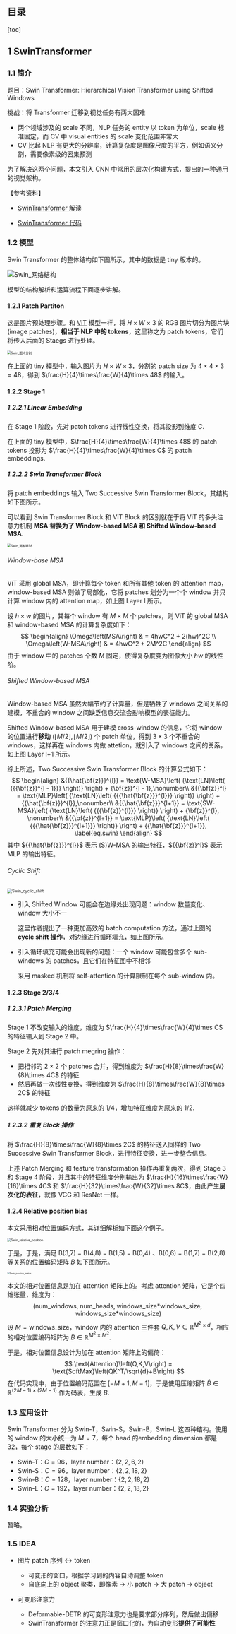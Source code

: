 ## 目录

[toc]

## 1 SwinTransformer

### 1.1 简介 

题目：Swin Transformer: Hierarchical Vision Transformer using Shifted Windows

挑战：将 Transformer 迁移到视觉任务有两大困难

* 两个领域涉及的 scale 不同，NLP 任务的 entity 以 token 为单位，scale 标准固定，而 CV 中 visual entities 的 scale 变化范围非常大
* CV 比起 NLP 有更大的分辨率，计算复杂度是图像尺度的平方，例如语义分割，需要像素级的密集预测

为了解决这两个问题，本文引入 CNN 中常用的层次化构建方式，提出的一种通用的视觉架构。

【参考资料】

* [SwinTransformer 解读](https://zhuanlan.zhihu.com/p/404001918)

* [SwinTransformer 代码](https://github.com/microsoft/Swin-Transformer)

### 1.2 模型

Swin Transformer 的整体结构如下图所示，其中的数据是 tiny 版本的。

![Swin_网络结构](img/Swin_网络结构.png)

模型的结构解析和运算流程下面逐步讲解。

#### 1.2.1 Patch Partiton

这是图片预处理步骤。和 [ViT](./ViT.md) 模型一样，将 $H \times W \times 3$ 的 RGB 图片切分为图片块 (image patches)，**相当于 NLP 中的 tokens**，这里称之为 patch tokens，它们将传入后面的 Staegs 进行处理。

<img src="img/Swin_图片分割.png" alt="Swin_图片分割" style="zoom:50%;" />

在上面的 tiny 模型中，输入图片为 $H\times W\times 3$，分割的 patch size 为 $4\times4\times3 = 48$，得到 $\frac{H}{4}\times\frac{W}{4}\times 48$ 的输入。

#### 1.2.2 Stage 1

##### 1.2.2.1 Linear Embedding

在 Stage 1 阶段，先对 patch tokens 进行线性变换，将其投影到维度 $C$.

在上面的 tiny 模型中，$\frac{H}{4}\times\frac{W}{4}\times 48$ 的 patch tokens 投影为 $\frac{H}{4}\times\frac{W}{4}\times C$ 的 patch embeddings.

##### 1.2.2.2 Swin Transformer Block

将 patch embeddings 输入 Two Successive Swin Transformer Block，其结构如下图所示。

可以看到 Swin Transformer Block 和 ViT Block 的区别就在于将 ViT 的多头注意力机制 **MSA 替换为了 Window-based MSA 和 Shifted Window-based MSA**.

<img src="img/Swin_两种MSA.png" alt="Swin_两种MSA" style="zoom: 50%;" />

###### Window-base MSA

ViT 采用 global MSA，即计算每个 token 和所有其他 token 的 attention map，window-based MSA 则做了局部化，它将 patches 划分为一个个 window 并只计算 window 内的 attention map，如上图 $\text{Layer l}$ 所示。

设 $h\times w$ 的图片，其每个 window 有 $M\times M$ 个 patches，则 ViT 的 global MSA 和 window-based MSA 的计算复杂度如下：
$$
\begin{align}
\Omega\left(MSA\right) & = 4hwC^2 + 2(hw)^2C \\
\Omega\left(W-MSA\right) & = 4hwC^2 + 2M^2C
\end{align}
$$
由于 window 中的 patches 个数 $M$ 固定，使得复杂度变为图像大小 $hw$ 的线性阶。

###### Shifted Window-based MSA

Window-based MSA 虽然大幅节约了计算量，但是牺牲了 windows 之间关系的建模，不重合的 window 之间缺乏信息交流会影响模型的表征能力。

Shifted Window-based MSA 用于建模 cross-window 的信息，它将 window 的位置进行**移动** $\left ( \lfloor M/2 \rfloor, \lfloor M/2 \rfloor \right )$ 个 patch 单位，得到 $3\times3$ 个不重合的 windows，这样再在 windows 内做 attetion，就引入了 windows 之间的关系，如上图 $\text{Layer l+1}$ 所示。

综上所述，Two Successive Swin Transformer Block 的计算公式如下：
$$
\begin{align}
&{{\hat{\bf{z}}}^{l}} = \text{W-MSA}\left( {\text{LN}\left( {{{\bf{z}}^{l - 1}}} \right)} \right) + {\bf{z}}^{l - 1},\nonumber\\
&{{\bf{z}}^l} = \text{MLP}\left( {\text{LN}\left( {{{\hat{\bf{z}}}^{l}}} \right)} \right) + {{\hat{\bf{z}}}^{l}},\nonumber\\
&{{\hat{\bf{z}}}^{l+1}} = \text{SW-MSA}\left( {\text{LN}\left( {{{\bf{z}}^{l}}} \right)} \right) + {\bf{z}}^{l}, \nonumber\\
&{{\bf{z}}^{l+1}} = \text{MLP}\left( {\text{LN}\left( {{{\hat{\bf{z}}}^{l+1}}} \right)} \right) + {{\hat{\bf{z}}}^{l+1}}, \label{eq.swin}
\end{align}
$$
其中 ${{\hat{\bf{z}}}^{l}}$ 表示 (S)W-MSA 的输出特征，${{\bf{z}}^l}$ 表示 MLP 的输出特征。

###### Cyclic Shift

<img src="img/Swin_cyclic_shift.jpg" alt="Swin_cyclic_shift" style="zoom: 65%;" />

* 引入 Shifted Window 可能会在边缘处出现问题：window 数量变化、window 大小不一

  这里作者提出了一种更加高效的 batch computation 方法，通过上图的 **cycle shift 操作**，对边缘进行<u>循环填充</u>，如上图所示。

* 引入循环填充可能会出现新的问题：一个 window 可能包含多个 sub-windows 的 patches，且它们在特征图中不相邻

  采用 masked 机制将 self-attention 的计算限制在每个 sub-window 内。

#### 1.2.3 Stage 2/3/4

##### 1.2.3.1 Patch Merging

Stage 1 不改变输入的维度，维度为 $\frac{H}{4}\times\frac{W}{4}\times C$ 的特征输入到 Stage 2 中。

Stage 2 先对其进行 patch megring 操作：

* 把相邻的 $2\times2$ 个 patches 合并，得到维度为 $\frac{H}{8}\times\frac{W}{8}\times 4C$ 的特征
* 然后再做一次线性变换，得到维度为 $\frac{H}{8}\times\frac{W}{8}\times 2C$ 的特征

这样就减少 tokens 的数量为原来的 $1/4$，增加特征维度为原来的 $1/2$.

##### 1.2.3.2 重复 Block 操作

将 $\frac{H}{8}\times\frac{W}{8}\times 2C$ 的特征送入同样的 Two Successive Swin Transformer Block，进行特征变换，进一步整合信息。

上述 Patch Merging 和 feature transformation 操作再重复两次，得到 Stage 3 和 Stage 4 阶段，并且其中的特征维度分别输出为 $\frac{H}{16}\times\frac{W}{16}\times 4C$ 和 $\frac{H}{32}\times\frac{W}{32}\times 8C$，由此产生**层次化的表征**，就像 VGG 和 ResNet 一样。

#### 1.2.4 Relative position bias

本文采用相对位置编码方式，其详细解析如下面这个例子。

<img src="img/Swin_relative_position.png" alt="Swin_relative_position" style="zoom:50%;" />

于是，于是，满足 B(3,7) = B(4,8) = B(1,5) = B(0,4) 、B(0,6) = B(1,7) = B(2,8) 等关系的位置编码矩阵 $B$ 如下图所示。

<img src="img/Swin_position_matrix.jpg" alt="Swin_position_matrix" style="zoom:35%;" />

本文的相对位置信息是加在 attention 矩阵上的。考虑 attention 矩阵，它是个四维张量，维度为：
$$
(\text{num\_windows},\; \text{num\_heads},\; \text{windows\_size*windows\_size},\;\text{windows\_size*windows\_size})
$$
设 $M = \text{windows\_size}$，window 内的 attention 三件套 $Q,K,V \in \mathbb{R}^{M^2\times d}$，相应的相对位置编码矩阵为 $B \in \mathbb{R}^{M^2\times M^2}$.

于是，相对位置信息设计为加在 attention 矩阵上的偏倚：
$$
\text{Attention}\left(Q,K,V\right) = \text{SoftMax}\left(QK^T/\sqrt{d}+B\right)
$$
在代码实现中，由于位置编码范围在 $[-M+1,M-1]$，于是使用压缩矩阵 $\hat{B} \in \mathbb{R}^{(2M-1)\times(2M-1)}$ 作为码表，生成 $B$.

### 1.3 应用设计

Swin Transformer 分为 Swin-T，Swin-S，Swin-B，Swin-L 这四种结构。使用的 window 的大小统一为 $M=7$，每个 head 的embedding dimension 都是 32，每个 stage 的层数如下：

* Swin-T：$C=96$，layer number：$\left\{ {2,2,6,2} \right\}$
* Swin-S：$C=96$，layer number：$\left\{ {2,2,18,2} \right\}$
* Swin-B：$C=128$，layer number：$\left\{ {2,2,18,2} \right\}$
* Swin-L：$C=192$，layer number：$\left\{ {2,2,18,2} \right\}$

### 1.4 实验分析

暂略。

### 1.5 IDEA

* 图片 patch 序列 $\leftrightarrow$ token
  * 可变形的窗口，根据学习到的内容自动调整 token
  * 自底向上的 object 聚类，即像素 $\rightarrow$ 小 patch $\rightarrow$ 大 patch $\rightarrow$ object

* 可变形注意力
  * Deformable-DETR 的可变形注意力也是要求部分序列，然后做出偏移
  * SwinTransformer 的注意力正是窗口化的，为自动变形**提供了可能性**